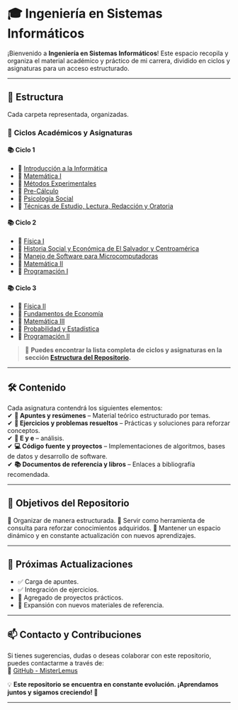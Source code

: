 # 🎓 Ingeniería en Sistemas Informáticos  

¡Bienvenido a **Ingeniería en Sistemas Informáticos**!
Este espacio recopila y organiza el material académico y práctico de mi carrera, dividido en ciclos y asignaturas para un acceso estructurado.


---

## 📂 **Estructura**  
Cada carpeta representada, organizadas.

### 📌 **Ciclos Académicos y Asignaturas**  

#### 📚 **Ciclo 1**
- 📁 [Introducción a la Informática](./Ciclo-1/Introduccion-a-la-Informatica)
- 📁 [Matemática I](./Ciclo-1/Matematica-I)
- 📁 [Métodos Experimentales](./Ciclo-1/Metodos-Experimentales)
- 📁 [Pre-Cálculo](./Ciclo-1/Pre-Calculo)
- 📁 [Psicología Social](./Ciclo-1/Psicologia-Social)
- 📁 [Técnicas de Estudio, Lectura, Redacción y Oratoria](./Ciclo-1/Tecnicas-de-Estudio)

#### 📚 **Ciclo 2**
- 📁 [Física I](./Ciclo-2/Fisica-I)
- 📁 [Historia Social y Económica de El Salvador y Centroamérica](./Ciclo-2/Historia-Social)
- 📁 [Manejo de Software para Microcomputadoras](./Ciclo-2/Manejo-de-Software)
- 📁 [Matemática II](./Ciclo-2/Matematica-II)
- 📁 [Programación I](./Ciclo-2/Programacion-I)

#### 📚 **Ciclo 3**
- 📁 [Física II](./Ciclo-3/Fisica-II)
- 📁 [Fundamentos de Economía](./Ciclo-3/Fundamentos-de-Economia)
- 📁 [Matemática III](./Ciclo-3/Matematica-III)
- 📁 [Probabilidad y Estadística](./Ciclo-3/Probabilidad-y-Estadistica)
- 📁 [Programación II](./Ciclo-3/Programacion-II)

> 🔹 **Puedes encontrar la lista completa de ciclos y asignaturas en la sección [Estructura del Repositorio](#estructura-del-repositorio).**  

---

## 🛠 **Contenido**  
Cada asignatura contendrá los siguientes elementos:  
✔ **📜 Apuntes y resúmenes** – Material teórico estructurado por temas.  
✔ **📘 Ejercicios y problemas resueltos** – Prácticas y soluciones para reforzar conceptos.  
✔ **📝 E y e** –  análisis.  
✔ **💻 Código fuente y proyectos** – Implementaciones de algoritmos, bases de datos y desarrollo de software.   
✔ **📚 Documentos de referencia y libros** – Enlaces a bibliografía recomendada.

---

## 🚀 **Objetivos del Repositorio**  
📌 Organizar de manera estructurada.
📌 Servir como herramienta de consulta para reforzar conocimientos adquiridos.
📌 Mantener un espacio dinámico y en constante actualización con nuevos aprendizajes.

---

## 🎯 **Próximas Actualizaciones**
- ✅ Carga de apuntes.  
- ✅ Integración de ejercicios.  
- 🚧 Agregado de proyectos prácticos.  
- 🚧 Expansión con nuevos materiales de referencia.  

---

## 📫 **Contacto y Contribuciones**  
Si tienes sugerencias, dudas o deseas colaborar con este repositorio, puedes contactarme a través de:  
📩 [GitHub - MisterLemus](https://github.com/MisterLemus)  

💡 **Este repositorio se encuentra en constante evolución. ¡Aprendamos juntos y sigamos creciendo! 🚀**  

---
